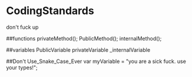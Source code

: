# CodingStandards
don't fuck up

##functions
privateMethod();
PublicMethod();
internalMethod();

##variables
PublicVariable
privateVariable
_internalVariable


##Don't
Use_Snake_Case_Ever
var myVariable = "you are a sick fuck. use your types!";


